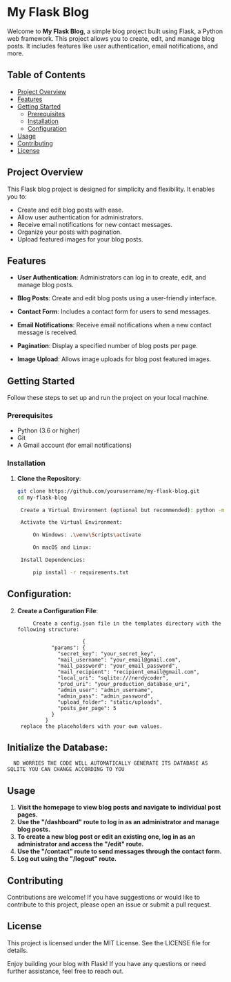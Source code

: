 # My Flask Blog

Welcome to **My Flask Blog**, a simple blog project built using Flask, a Python web framework. This project allows you to create, edit, and manage blog posts. It includes features like user authentication, email notifications, and more.

## Table of Contents

- [Project Overview](#project-overview)
- [Features](#features)
- [Getting Started](#getting-started)
  - [Prerequisites](#prerequisites)
  - [Installation](#installation)
  - [Configuration](#configuration)
- [Usage](#usage)
- [Contributing](#contributing)
- [License](#license)

## Project Overview

This Flask blog project is designed for simplicity and flexibility. It enables you to:

- Create and edit blog posts with ease.
- Allow user authentication for administrators.
- Receive email notifications for new contact messages.
- Organize your posts with pagination.
- Upload featured images for your blog posts.

## Features

- **User Authentication**: Administrators can log in to create, edit, and manage blog posts.

- **Blog Posts**: Create and edit blog posts using a user-friendly interface.

- **Contact Form**: Includes a contact form for users to send messages.

- **Email Notifications**: Receive email notifications when a new contact message is received.

- **Pagination**: Display a specified number of blog posts per page.

- **Image Upload**: Allows image uploads for blog post featured images.

## Getting Started

Follow these steps to set up and run the project on your local machine.

### Prerequisites

- Python (3.6 or higher)
- Git
- A Gmail account (for email notifications)

### Installation

1. **Clone the Repository**:

   ```bash
   git clone https://github.com/yourusername/my-flask-blog.git
   cd my-flask-blog

    Create a Virtual Environment (optional but recommended): python -m venv venv

    Activate the Virtual Environment:

        On Windows: .\venv\Scripts\activate

        On macOS and Linux:

    Install Dependencies:

        pip install -r requirements.txt


## Configuration:

2. **Create a Configuration File**:

            Create a config.json file in the templates directory with the following structure:

                            {
                  "params": {
                    "secret_key": "your_secret_key",
                    "mail_username": "your_email@gmail.com",
                    "mail_password": "your_email_password",
                    "mail_recipient": "recipient_email@gmail.com",
                    "local_uri": "sqlite:///nerdycoder",
                    "prod_uri": "your_production_database_uri",
                    "admin_user": "admin_username",
                    "admin_pass": "admin_password",
                    "upload_folder": "static/uploads",
                    "posts_per_page": 5
                  }
                }
        replace the placeholders with your own values.


## Initialize the Database:

      NO WORRIES THE CODE WILL AUTOMATICALLY GENERATE ITS DATABASE AS SQLITE YOU CAN CHANGE ACCORDING TO YOU

## Usage


1. **Visit the homepage to view blog posts and navigate to individual post pages.**
2. **Use the "/dashboard" route to log in as an administrator and manage blog posts.**
3. **To create a new blog post or edit an existing one, log in as an administrator and access the "/edit" route.**
4. **Use the "/contact" route to send messages through the contact form.**
5. **Log out using the "/logout" route.**


## Contributing

Contributions are welcome! If you have suggestions or would like to contribute to this project, please open an issue or submit a pull request.

## License

This project is licensed under the MIT License. See the LICENSE file for details.

Enjoy building your blog with Flask! If you have any questions or need further assistance, feel free to reach out.



